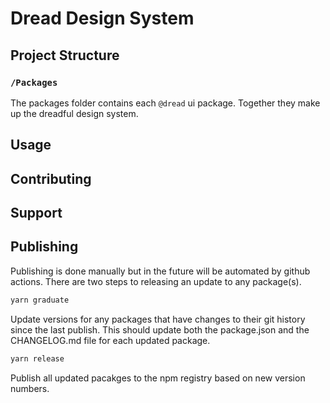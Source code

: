 # Dread Design System

## Project Structure

### `/Packages`

The packages folder contains each `@dread` ui package. Together they make up the dreadful design system.

## Usage

## Contributing

## Support

## Publishing

Publishing is done manually but in the future will be automated by github actions. There are two steps to releasing an update to any package(s).

```zsh
yarn graduate
```

Update versions for any packages that have changes to their git history since the last publish. This should update both the package.json and the CHANGELOG.md file for each updated package.

```zsh
yarn release
```

Publish all updated pacakges to the npm registry based on new version numbers.
